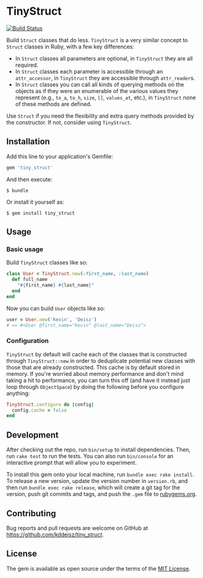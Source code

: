 # TinyStruct

[![Build Status](https://travis-ci.org/kddeisz/tiny_struct.svg?branch=master)](https://travis-ci.org/kddeisz/tiny_struct)

Build `Struct` classes that do less. `TinyStruct` is a very similar concept to `Struct` classes in Ruby, with a few key differences:

* In `Struct` classes all parameters are optional, in `TinyStruct` they are all required.
* In `Struct` classes each parameter is accessible through an `attr_accessor`, in `TinyStruct` they are accessible through `attr_reader`s.
* In `Struct` classes you can call all kinds of querying methods on the objects as if they were an enumerable of the various values they represent (e.g., `to_a`, `to_h`, `size`, `[]`, `values_at`, etc.), in `TinyStruct` none of these methods are defined.

Use `Struct` if you need the flexibility and extra query methods provided by the constructor. If not, consider using `TinyStruct`.

## Installation

Add this line to your application's Gemfile:

```ruby
gem 'tiny_struct'
```

And then execute:

    $ bundle

Or install it yourself as:

    $ gem install tiny_struct

## Usage

### Basic usage

Build `TinyStruct` classes like so:

```ruby
class User < TinyStruct.new(:first_name, :last_name)
  def full_name
    "#{first_name} #{last_name}"
  end
end
```

Now you can build `User` objects like so:

```ruby
user = User.new('Kevin', 'Deisz')
# => #<User @first_name="Kevin" @last_name="Deisz">
```

### Configuration

`TinyStruct` by default will cache each of the classes that is constructed through `TinyStruct::new` in order to deduplicate potential new classes with those that are already constructed. This cache is by default stored in memory. If you're worried about memory performance and don't mind taking a hit to performance, you can turn this off (and have it instead just loop through `ObjectSpace`) by doing the following before you configure anything:

```ruby
TinyStruct.configure do |config|
  config.cache = false
end
```

## Development

After checking out the repo, run `bin/setup` to install dependencies. Then, run `rake test` to run the tests. You can also run `bin/console` for an interactive prompt that will allow you to experiment.

To install this gem onto your local machine, run `bundle exec rake install`. To release a new version, update the version number in `version.rb`, and then run `bundle exec rake release`, which will create a git tag for the version, push git commits and tags, and push the `.gem` file to [rubygems.org](https://rubygems.org).

## Contributing

Bug reports and pull requests are welcome on GitHub at https://github.com/kddeisz/tiny_struct.

## License

The gem is available as open source under the terms of the [MIT License](https://opensource.org/licenses/MIT).
